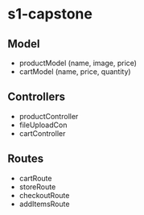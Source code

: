 # s1-capstone

## Model
- productModel (name, image, price)
- cartModel (name, price, quantity)

## Controllers
- productController
- fileUploadCon
- cartController

## Routes
- cartRoute
- storeRoute
- checkoutRoute
- addItemsRoute
